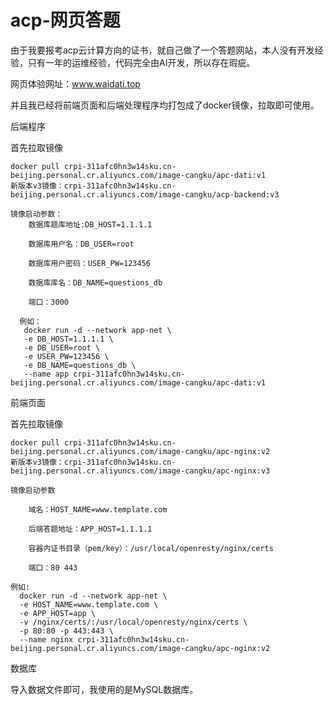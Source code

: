 # acp-网页答题
由于我要报考acp云计算方向的证书，就自己做了一个答题网站，本人没有开发经验，只有一年的运维经验，代码完全由AI开发，所以存在瑕疵。

网页体验网址：www.waidati.top

并且我已经将前端页面和后端处理程序均打包成了docker镜像，拉取即可使用。

后端程序

  首先拉取镜像
  
    docker pull crpi-311afc0hn3w14sku.cn-beijing.personal.cr.aliyuncs.com/image-cangku/apc-dati:v1
    新版本v3镜像：crpi-311afc0hn3w14sku.cn-beijing.personal.cr.aliyuncs.com/image-cangku/acp-backend:v3
    
    镜像启动参数：
        数据库题库地址:DB_HOST=1.1.1.1
        
        数据库用户名：DB_USER=root
        
        数据库用户密码：USER_PW=123456
        
        数据库库名：DB_NAME=questions_db
        
        端口：3000
        
      例如：
       docker run -d --network app-net \     
       -e DB_HOST=1.1.1.1 \
       -e DB_USER=root \
       -e USER_PW=123456 \ 
       -e DB_NAME=questions_db \ 
       --name app crpi-311afc0hn3w14sku.cn-beijing.personal.cr.aliyuncs.com/image-cangku/apc-dati:v1


前端页面

  首先拉取镜像
  
    docker pull crpi-311afc0hn3w14sku.cn-beijing.personal.cr.aliyuncs.com/image-cangku/apc-nginx:v2
    新版本v3镜像：crpi-311afc0hn3w14sku.cn-beijing.personal.cr.aliyuncs.com/image-cangku/apc-nginx:v3
    
    镜像启动参数
    
        域名：HOST_NAME=www.template.com
        
        后端答题地址：APP_HOST=1.1.1.1
        
        容器内证书目录（pem/key）：/usr/local/openresty/nginx/certs
        
        端口：80 443
        
    例如:
      docker run -d --network app-net \  
      -e HOST_NAME=www.template.com \
      -e APP_HOST=app \
      -v /nginx/certs/:/usr/local/openresty/nginx/certs \
      -p 80:80 -p 443:443 \
      --name nginx crpi-311afc0hn3w14sku.cn-beijing.personal.cr.aliyuncs.com/image-cangku/apc-nginx:v2

 数据库
 
   导入数据文件即可，我使用的是MySQL数据库。

